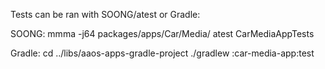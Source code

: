 Tests can be ran with SOONG/atest or Gradle:

SOONG:
mmma -j64 packages/apps/Car/Media/
atest CarMediaAppTests

Gradle:
cd ../libs/aaos-apps-gradle-project
./gradlew  :car-media-app:test